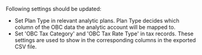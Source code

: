 Following settings should be updated:

- Set Plan Type in relevant analytic plans. Plan Type decides which
  column of the OBC data the analytic account will be mapped to.
- Set 'OBC Tax Category' and 'OBC Tax Rate Type' in tax records. These
  settings are used to show in the corresponding columns in the exported
  CSV file.
